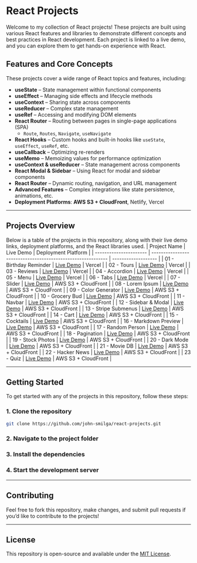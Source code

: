 # React Projects

Welcome to my collection of React projects! These projects are built using various React features and libraries to demonstrate different concepts and best practices in React development. Each project is linked to a live demo, and you can explore them to get hands-on experience with React.

## Features and Core Concepts

These projects cover a wide range of React topics and features, including:

- **useState** – State management within functional components
- **useEffect** – Managing side effects and lifecycle methods
- **useContext** – Sharing state across components
- **useReducer** – Complex state management
- **useRef** – Accessing and modifying DOM elements
- **React Router** – Routing between pages in single-page applications (SPA)
  - `Route`, `Routes`, `Navigate`, `useNavigate`
- **React Hooks** – Custom hooks and built-in hooks like `useState`, `useEffect`, `useRef`, etc.
- **useCallback** – Optimizing re-renders
- **useMemo** – Memoizing values for performance optimization
- **useContext & useReducer** – State management across components
- **React Modal & Sidebar** – Using React for modal and sidebar components
- **React Router** – Dynamic routing, navigation, and URL management
- **Advanced Features** – Complex integrations like state persistence, animations, etc.
- **Deployment Platforms**: **AWS S3 + CloudFront**, Netlify, Vercel

---

## Projects Overview

Below is a table of the projects in this repository, along with their live demo links, deployment platforms, and the React libraries used.
| Project Name | Live Demo | Deployment Platform |
| ---------------------- | ----------------------------------------------------------- | ------------------- |
| 01 - Birthday Reminder | [Live Demo](https://birthday-reminder-teal-chi.vercel.app/) | Vercel |
| 02 - Tours | [Live Demo](http://your-cloudfront-url) | Vercel |
| 03 - Reviews | [Live Demo](http://your-cloudfront-url) | Vercel |
| 04 - Accordion | [Live Demo](http://your-cloudfront-url) | Vercel |
| 05 - Menu | [Live Demo](http://your-cloudfront-url) | Vercel |
| 06 - Tabs | [Live Demo](http://your-cloudfront-url) | Vercel |
| 07 - Slider | [Live Demo](http://your-cloudfront-url) | AWS S3 + CloudFront |
| 08 - Lorem Ipsum | [Live Demo](http://your-cloudfront-url) | AWS S3 + CloudFront |
| 09 - Color Generator | [Live Demo](http://your-cloudfront-url) | AWS S3 + CloudFront |
| 10 - Grocery Bud | [Live Demo](http://your-cloudfront-url) | AWS S3 + CloudFront |
| 11 - Navbar | [Live Demo](http://your-cloudfront-url) | AWS S3 + CloudFront |
| 12 - Sidebar & Modal | [Live Demo](http://your-cloudfront-url) | AWS S3 + CloudFront |
| 13 - Stripe Submenus | [Live Demo](http://your-cloudfront-url) | AWS S3 + CloudFront |
| 14 - Cart | [Live Demo](http://your-cloudfront-url) | AWS S3 + CloudFront |
| 15 - Cocktails | [Live Demo](http://your-cloudfront-url) | AWS S3 + CloudFront |
| 16 - Markdown Preview | [Live Demo](http://your-cloudfront-url) | AWS S3 + CloudFront |
| 17 - Random Person | [Live Demo](http://your-cloudfront-url) | AWS S3 + CloudFront |
| 18 - Pagination | [Live Demo](http://your-cloudfront-url) | AWS S3 + CloudFront |
| 19 - Stock Photos | [Live Demo](http://your-cloudfront-url) | AWS S3 + CloudFront |
| 20 - Dark Mode | [Live Demo](http://your-cloudfront-url) | AWS S3 + CloudFront |
| 21 - Movie DB | [Live Demo](http://your-cloudfront-url) | AWS S3 + CloudFront |
| 22 - Hacker News | [Live Demo](http://your-cloudfront-url) | AWS S3 + CloudFront |
| 23 - Quiz | [Live Demo](http://your-cloudfront-url) | AWS S3 + CloudFront |

---

## Getting Started

To get started with any of the projects in this repository, follow these steps:

### 1. Clone the repository

```bash
git clone https://github.com/john-smilga/react-projects.git
```

### 2. Navigate to the project folder

### 3. Install the dependencies

### 4. Start the development server

---

## Contributing

Feel free to fork this repository, make changes, and submit pull requests if you’d like to contribute to the projects!

---

## License

This repository is open-source and available under the [MIT License](./LICENSE).
